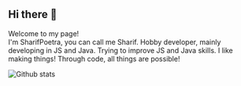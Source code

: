 ## Hi there 👋
<p>Welcome to my page! </br> I'm SharifPoetra, you can call me Sharif. Hobby developer, mainly developing in JS and Java. Trying to improve JS and Java skills. I like making things! Through code, all things are possible!</p>

<img alt="Github stats" src="https://github-readme-stats.vercel.app/api?username=Ettokun&theme=dark&show_icons=true&count_private=true&include_all_commits=true&hide_title=false">
